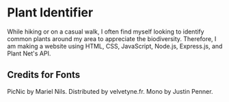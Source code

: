 # Plant Identifier

While hiking or on a casual walk, I often find myself looking to identify common plants around my area to appreciate the biodiversity. Therefore, I am making a website using HTML, CSS, JavaScript, Node.js, Express.js, and Plant Net's API.

## Credits for Fonts

PicNic by Mariel Nils. Distributed by velvetyne.fr.
Mono by Justin Penner.